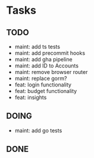 # Tasks

## TODO

- maint: add ts tests
- maint: add precommit hooks
- maint: add gha pipeline
- maint: add ID to Accounts
- maint: remove browser router
- maint: replace gorm?
- feat: login functionality
- feat: budget functionality
- feat: insights

## DOING

- maint: add go tests

## DONE
